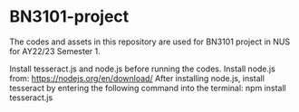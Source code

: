 # BN3101-project

The codes and assets in this repository are used for BN3101 project in NUS for AY22/23 Semester 1.

Install tesseract.js and node.js before running the codes.
Install node.js from: https://nodejs.org/en/download/
After installing node.js, install tesseract by entering the following command into the terminal: npm install tesseract.js

